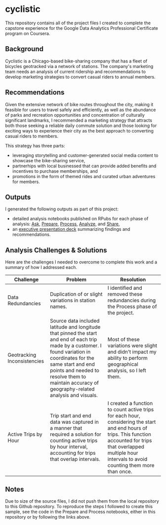 # cyclistic
This repository contains all of the project files I created to complete the capstone experience for the Google Data Analytics Professional Certificate program on Coursera.

## Background
Cyclistic is a Chicago-based bike-sharing company that has a fleet of bicycles geotracked via a network of stations.  The company's marketing team needs an analysis of current ridership and recommendations to develop marketing strategies to convert casual riders to annual members.

## Recommendations
Given the extensive network of bike routes throughout the city, making it feasible for users to travel safely and efficiently, as well as the abundance of parks and recreation opportunities and concentration of culturally significant landmarks, I recommended a marketing strategy that attracts both those seeking a reliable daily commute solution and those looking for exciting ways to experience their city as the best approach to converting casual riders to members.

This strategy has three parts:
* leveraging storytelling and customer-generated social media content to showcase the bike-sharing service,
* partnerhips with local businessed that can provide added benefits and incentives to purchase memberships, and
* promotions in the form of themed rides and curated urban adventures for members.

## Outputs
I generated the following outputs as part of this project:
* detailed analysis notebooks published on RPubs for each phase of analysis: [Ask](https://rpubs.com/dtminnick/cyclistic_ask), [Prepare](https://rpubs.com/dtminnick/cyclistic_prepare), [Process](https://rpubs.com/dtminnick/cyclistic_process), [Analyze](https://rpubs.com/dtminnick/cyclistic_analyze), and [Share](https://rpubs.com/dtminnick/cyclistic_share),
* an [executive presentation deck](https://github.com/dtminnick/cyclistic/blob/main/inst/extdata/reference/Cyclistic%20Marketing%20Strategy%20Recommendations.pdf) summarizing findings and recommendations.

## Analysis Challenges & Solutions
Here are the challenges I needed to overcome to complete this work and a summary of how I addressed each.

| Challenge                   | Problem    | Resolution |
| --------------------------- | ---------- | ---------- |
| Data Redundancies           | Duplication of or slight variations in station names. | I identified and removed these redundancies during the Process phase of the project. |
| Geotracking Inconsistencies | Source data included latitude and longitude that pinned the start and end of each trip made by a customer.  I found variation in coordinates for the same start and end points and needed to resolve them to maintain accuracy of geography-related analysis and visuals. | Most of these variations were slight and didn't impact my ability to perform geographical analysis, so I left them. |
| Active Trips by Hour | Trip start and end data was captured in a manner that required a solution for counting active trips by hour interval, accounting for trips that overlap intervals. | I created a function to count active trips for each hour, considering the start and end hours of trips. This function accounted for trips that overlapped multiple hour intervals to avoid counting them more than once. |

## Notes
Due to size of the source files, I did not push them from the local repository to this Github repository.  To reproduce the steps I followed to create this sample, see the code in the Prepare and Process notebooks, either in this repository or by following the links above.
